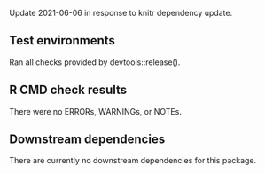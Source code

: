 Update 2021-06-06 in response to knitr dependency update.

## Test environments
Ran all checks provided by devtools::release().

## R CMD check results
There were no ERRORs, WARNINGs, or NOTEs.

## Downstream dependencies
There are currently no downstream dependencies for this package.


